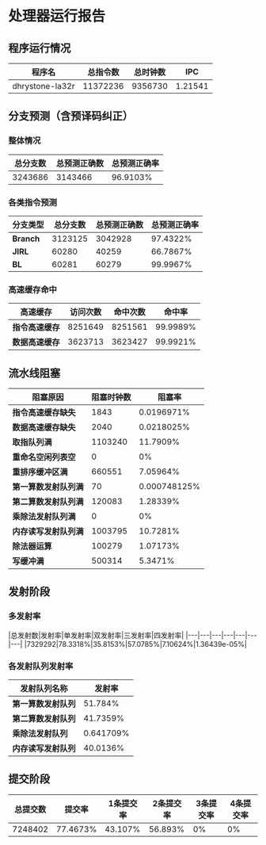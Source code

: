 # 处理器运行报告
## 程序运行情况
|程序名|总指令数|总时钟数|IPC|
|---|---|---|---|
|dhrystone-la32r|11372236|9356730|1.21541|

## 分支预测（含预译码纠正）
### 整体情况
|总分支数|总预测正确数|总预测正确率|
|---|---|---|
|3243686|3143466|96.9103%|

### 各类指令预测
|分支类型|总分支数|总预测正确数|总预测正确率|
|---|---|---|---|
|**Branch**| 3123125 | 3042928 | 97.4322%|
|**JIRL**| 60280 | 40259 | 66.7867%|
|**BL**| 60281 | 60279 | 99.9967%|

### 高速缓存命中
|高速缓存|访问次数|命中次数|命中率|
|---|---|---|---|
|**指令高速缓存**| 8251649 | 8251561 | 99.9989%|
|**数据高速缓存**| 3623713 | 3623427 | 99.9921%|
## 流水线阻塞
|阻塞原因|阻塞时钟数|阻塞率|
|---|---|---|
|**指令高速缓存缺失**| 1843 | 0.0196971%|
|**数据高速缓存缺失**| 2040 | 0.0218025%|
|**取指队列满**| 1103240 | 11.7909%|
|**重命名空闲列表空**|0 | 0%|
|**重排序缓冲区满**|660551 | 7.05964%|
|**第一算数发射队列满**|70 | 0.000748125%|
|**第二算数发射队列满**|120083 | 1.28339%|
|**乘除法发射队列满**|0 | 0%|
|**内存读写发射队列满**|1003795 | 10.7281%|
|**除法器运算**|100279 | 1.07173%|
|**写缓冲满**|500314 | 5.3471%|

## 发射阶段
### 多发射率
|总发射数|发射率|单发射率|双发射率|三发射率|四发射率|
|---|---|---|---|---|---|---|
|7329292|78.3318%|35.8153%|57.0785%|7.10624%|1.36439e-05%|

### 各发射队列发射率
|发射队列名称|发射率|
|---|---|
|**第一算数发射队列**|51.784%|
|**第二算数发射队列**|41.7359%|
|**乘除法发射队列**|0.641709%|
|**内存读写发射队列**|40.0136%|

## 提交阶段
|总提交数|提交率|1条提交率|2条提交率|3条提交率|4条提交率|
|---|---|---|---|---|---|
|7248402|77.4673%|43.107%|56.893%|0%|0%|
